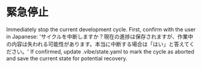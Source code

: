 # 緊急停止

Immediately stop the current development cycle. First, confirm with the user in Japanese: 'サイクルを中断しますか？現在の進捗は保存されますが、作業中の内容は失われる可能性があります。本当に中断する場合は「はい」と答えてください。' If confirmed, update .vibe/state.yaml to mark the cycle as aborted and save the current state for potential recovery.
